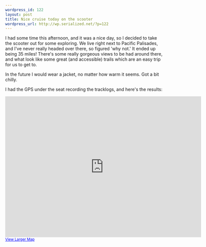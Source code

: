 ```yaml
--- 
wordpress_id: 122
layout: post
title: Nice cruise today on the scooter
wordpress_url: http://wp.serialized.net/?p=122
---
```

I had some time this afternoon, and it was a nice day, so I decided to take the scooter out for some exploring. We live right next to Pacific Palisades, and I've never really headed over there, so figured 'why not.' It ended up being 35 miles! There's some really gorgeous views to be had around there, and what look like some great (and accessible) trails which are an easy trip for us to get to.

In the future I would wear a jacket, no matter how warm it seems. Got a bit chilly.

I had the GPS under the seat recording the tracklogs, and here's the results:




<iframe width="625" height="450" frameborder="0" scrolling="no" marginheight="0" marginwidth="0" src="http://maps.google.com/maps?f=q&hl=en&geocode=&q=http:%2F%2Fserialized.net%2FScooter_Cruise.kmz&ie=UTF8&t=h&ll=34.042991,-118.509646&spn=0.069662,0.111091&output=embed&s=AARTsJpaQwRd0sDwW3GL0ISccKRKkywr2g"></iframe><small><a href="http://maps.google.com/maps?f=q&hl=en&geocode=&q=http:%2F%2Fserialized.net%2FScooter_Cruise.kmz&ie=UTF8&t=h&ll=34.042991,-118.509646&spn=0.069662,0.111091&source=embed" style="color:#0000FF;text-align:left">View Larger Map</a></small>
